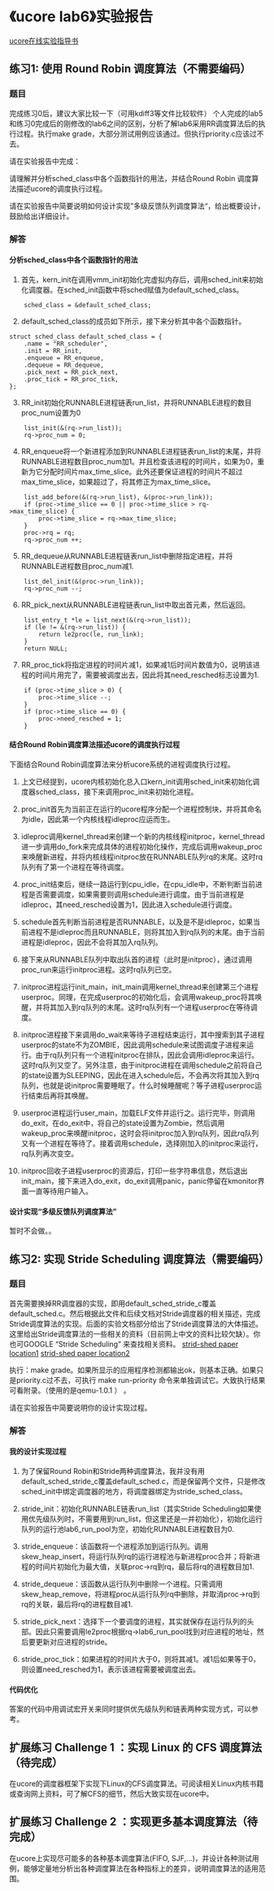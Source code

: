 # 《ucore lab6》实验报告

[ucore在线实验指导书](https://chyyuu.gitbooks.io/ucore_os_docs/content/)

## 练习1: 使用 Round Robin 调度算法（不需要编码）

### 题目
完成练习0后，建议大家比较一下（可用kdiff3等文件比较软件） 个人完成的lab5和练习0完成后的刚修改的lab6之间的区别，分析了解lab6采用RR调度算法后的执行过程。执行make grade，大部分测试用例应该通过。但执行priority.c应该过不去。

请在实验报告中完成：

请理解并分析sched_class中各个函数指针的用法，并结合Round Robin 调度算法描述ucore的调度执行过程。

请在实验报告中简要说明如何设计实现”多级反馈队列调度算法“，给出概要设计，鼓励给出详细设计。

### 解答

#### 分析sched_class中各个函数指针的用法

1. 首先，kern_init在调用vmm_init初始化完虚拟内存后，调用sched_init来初始化调度器。在sched_init函数中将sched赋值为default_sched_class。
```
    sched_class = &default_sched_class;
```

2. default_sched_class的成员如下所示，接下来分析其中各个函数指针。
```
struct sched_class default_sched_class = {
    .name = "RR_scheduler",
    .init = RR_init,
    .enqueue = RR_enqueue,
    .dequeue = RR_dequeue,
    .pick_next = RR_pick_next,
    .proc_tick = RR_proc_tick,
};
```

3. RR_init初始化RUNNABLE进程链表run_list，并将RUNNABLE进程的数目proc_num设置为0
```
    list_init(&(rq->run_list));
    rq->proc_num = 0;
```

4. RR_enqueue将一个新进程添加到RUNNABLE进程链表run_list的末尾，并将RUNNABLE进程数目proc_num加1。并且检查该进程的时间片，如果为0，重新为它分配时间片max_time_slice。此外还要保证进程的时间片不超过max_time_slice，如果超过了，将其修正为max_time_slice。
```
    list_add_before(&(rq->run_list), &(proc->run_link));
    if (proc->time_slice == 0 || proc->time_slice > rq->max_time_slice) {
        proc->time_slice = rq->max_time_slice;
    }
    proc->rq = rq;
    rq->proc_num ++;
```

5. RR_dequeue从RUNNABLE进程链表run_list中删除指定进程，并将RUNNABLE进程数目proc_num减1.
```
    list_del_init(&(proc->run_link));
    rq->proc_num --;
```

6. RR_pick_next从RUNNABLE进程链表run_list中取出首元素，然后返回。
```
    list_entry_t *le = list_next(&(rq->run_list));
    if (le != &(rq->run_list)) {
        return le2proc(le, run_link);
    }
    return NULL;
```

7. RR_proc_tick将指定进程的时间片减1，如果减1后时间片数值为0，说明该进程的时间片用完了，需要被调度出去，因此将其need_resched标志设置为1.
```
    if (proc->time_slice > 0) {
        proc->time_slice --;
    }
    if (proc->time_slice == 0) {
        proc->need_resched = 1;
    }
```

#### 结合Round Robin调度算法描述ucore的调度执行过程

下面结合Round Robin调度算法来分析ucore系统的进程调度执行过程。

1. 上文已经提到，ucore内核初始化总入口kern_init调用sched_init来初始化调度器sched_class，接下来调用proc_init来初始化进程。

2. proc_init首先为当前正在运行的ucore程序分配一个进程控制块，并将其命名为idle，因此第一个内核线程idleproc应运而生。

3. idleproc调用kernel_thread来创建一个新的内核线程initproc，kernel_thread进一步调用do_fork来完成具体的进程初始化操作，完成后调用wakeup_proc来唤醒新进程，并将内核线程initproc放在RUNNABLE队列rq的末尾。这时rq队列有了第一个进程在等待调度。

4. proc_init结束后，继续一路运行到cpu_idle，在cpu_idle中，不断判断当前进程是否需要调度，如果需要则调用schedule进行调度。由于当前进程是idleproc，其need_resched设置为1，因此进入schedule进行调度。

5. schedule首先判断当前进程是否RUNNABLE，以及是不是idleproc，如果当前进程不是idleproc而且RUNNABLE，则将其加入到rq队列的末尾。由于当前进程是idleproc，因此不会将其加入rq队列。

6. 接下来从RUNNABLE队列中取出队首的进程（此时是initproc），通过调用proc_run来运行initproc进程。这时rq队列已空。

7. initproc进程运行init_main，init_main调用kernel_thread来创建第三个进程userproc。同理，在完成userproc的初始化后，会调用wakeup_proc将其唤醒，并将其加入到rq队列的末尾。这时rq队列有一个进程userproc在等待调度。

8. initproc进程接下来调用do_wait来等待子进程结束运行，其中搜索到其子进程userproc的state不为ZOMBIE，因此调用schedule来试图调度子进程来运行。由于rq队列只有一个进程initproc在排队，因此会调用idleproc来运行。这时rq队列又空了。另外注意，由于initproc进程在调用schedule之前将自己的state设置为SLEEPING，因此在进入schedule后，不会再次将其加入到rq队列，也就是说initproc需要睡眠了。什么时候睡醒呢？等子进程userproc运行结束后再将其唤醒。

9. userproc进程运行user_main，加载ELF文件并运行之。运行完毕，则调用do_exit，在do_exit中，将自己的state设置为Zombie，然后调用wakeup_proc来唤醒initproc，这时会将initproc加入到rq队列，因此rq队列又有一个进程在等待了。接着调用schedule，选择刚加入的initproc来运行，rq队列再次变空。

10. initproc回收子进程userproc的资源后，打印一些字符串信息，然后退出init_main，接下来进入do_exit，do_exit调用panic，panic停留在kmonitor界面一直等待用户输入。

#### 设计实现“多级反馈队列调度算法”
暂时不会做。。

## 练习2: 实现 Stride Scheduling 调度算法（需要编码）

### 题目
首先需要换掉RR调度器的实现，即用default_sched_stride_c覆盖default_sched.c。然后根据此文件和后续文档对Stride调度器的相关描述，完成Stride调度算法的实现。后面的实验文档部分给出了Stride调度算法的大体描述。这里给出Stride调度算法的一些相关的资料（目前网上中文的资料比较欠缺）。你也可GOOGLE “Stride Scheduling” 来查找相关资料。
[strid-shed paper location1](http://wwwagss.informatik.uni-kl.de/Projekte/Squirrel/stride/node3.html)
[strid-shed paper location2](http://citeseerx.ist.psu.edu/viewdoc/summary?doi=10.1.1.138.3502&rank=1)

执行：make grade。如果所显示的应用程序检测都输出ok，则基本正确。如果只是priority.c过不去，可执行 make run-priority 命令来单独调试它。大致执行结果可看附录。（使用的是qemu-1.0.1 ） 。

请在实验报告中简要说明你的设计实现过程。

### 解答

#### 我的设计实现过程

1. 为了保留Round Robin和Stride两种调度算法，我并没有用default_sched_stride_c覆盖default_sched.c，而是保留两个文件，只是修改sched_init中绑定调度器的地方，将调度器绑定为stride_sched_class。

2. stride_init：初始化RUNNABLE链表run_list（其实Stride Scheduling如果使用优先级队列时，不需要用到run_list，但这里还是一并初始化），初始化运行队列的运行池lab6_run_pool为空，初始化RUNNABLE进程数目为0.

3. stride_enqueue：该函数将一个进程添加到运行队列。调用skew_heap_insert，将运行队列rq的运行进程池与新进程proc合并；将新进程的时间片初始化为最大值，关联proc->rq到rq，最后将rq的进程数目加1.

4. stride_dequeue：该函数从运行队列中删除一个进程。只需调用skew_heap_remove，将进程proc从运行队列rq中删除，并取消proc->rq到rq的关联，最后将rq的进程数目减1.

5. stride_pick_next：选择下一个要调度的进程，其实就保存在运行队列的头部。因此只需要调用le2proc根据rq->lab6_run_pool找到对应进程的地址，然后要更新对应进程的stride。

6. stride_proc_tick：如果进程的时间片大于0，则将其减1。减1后如果等于0，则设置need_resched为1，表示该进程需要被调度出去。

#### 代码优化

答案的代码中用调试宏开关来同时提供优先级队列和链表两种实现方式，可以参考。

## 扩展练习 Challenge 1 ：实现 Linux 的 CFS 调度算法（待完成）
在ucore的调度器框架下实现下Linux的CFS调度算法。可阅读相关Linux内核书籍或查询网上资料，可了解CFS的细节，然后大致实现在ucore中。

## 扩展练习 Challenge 2 ：实现更多基本调度算法（待完成）
在ucore上实现尽可能多的各种基本调度算法(FIFO, SJF,...)，并设计各种测试用例，能够定量地分析出各种调度算法在各种指标上的差异，说明调度算法的适用范围。

